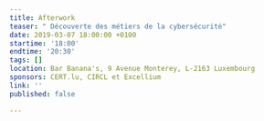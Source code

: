 ```yaml
---
title: Afterwork
teaser: " Découverte des métiers de la cybersécurité"
date: 2019-03-07 18:00:00 +0100
startime: '18:00'
endtime: '20:30'
tags: []
location: Bar Banana's, 9 Avenue Monterey, L-2163 Luxembourg
sponsors: CERT.lu, CIRCL et Excellium
link: ''
published: false

---
```

